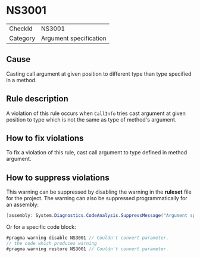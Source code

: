 ﻿# NS3001

<table>
<tr>
  <td>CheckId</td>
  <td>NS3001</td>
</tr>
<tr>
  <td>Category</td>
  <td>Argument specification</td>
</tr>
</table>

## Cause

Casting call argument at given position to different type than type specified in a method.

## Rule description

A violation of this rule occurs when `CallInfo` tries cast argument at given position to type which is not the same as type of method's argument.

## How to fix violations

To fix a violation of this rule, cast call argument to type defined in method argument.

## How to suppress violations

This warning can be suppressed by disabling the warning in the **ruleset** file for the project.
The warning can also be suppressed programmatically for an assembly:
````c#
[assembly: System.Diagnostics.CodeAnalysis.SuppressMessage("Argument specification", "NS3001:Couldn't convert parameter.", Justification = "Reviewed")]
````

Or for a specific code block:
````c#
#pragma warning disable NS3001 // Couldn't convert parameter.
// the code which produces warning
#pragma warning restore NS3001 // Couldn't convert parameter.

